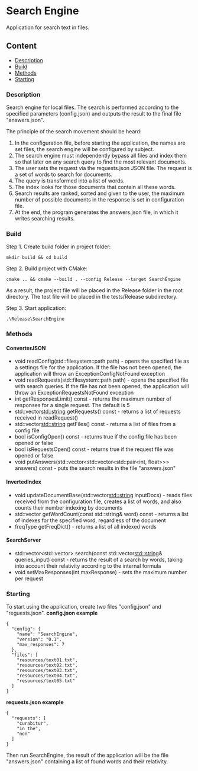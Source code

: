 # Search Engine
Application for search text in files.
## Content
* [Description](#description)
* [Build](#build)
* [Methods](#mthods)
* [Starting](#starting)

### Description

Search engine for local files. The search is performed according to the specified parameters (config.json) and outputs the result to the final file "answers.json".

The principle of the search movement should be heard:
1. In the configuration file, before starting the application, the names are set
files, the search engine will be configured by subject.
2. The search engine must independently bypass all files and
index them so that later on any search query to find the most
relevant documents.
3. The user sets the request via the requests.json JSON file. The request is
a set of words to search for documents.
4. The query is transformed into a list of words.
5. The index looks for those documents that contain all these words.
6. Search results are ranked, sorted and given to the user,
the maximum number of possible documents in the response is set in
configuration file.
7. At the end, the program generates the answers.json file, in which it writes
searching results.

### Build

Step 1. Create build folder in project folder:

	mkdir build && cd build

Step 2. Build project with CMake:

	cmake .. && cmake --build . --config Release --target SearchEngine

As a result, the project file will be placed in the Release folder in the root directory. The test file will be placed in the tests/Release subdirectory.

Step 3. Start application:

    .\Release\SearchEngine

### Methods

#### ConverterJSON
- void readConfig(std::filesystem::path path) - opens the specified file as a settings file for the application. If the file has not been opened, the application will throw an ExceptionConfigNotFound exception
- void readRequests(std::filesystem::path path) - opens the specified file with search queries. If the file has not been opened, the application will throw an ExceptionRequestsNotFound exception
- int getResponsesLimit() const - returns the maximum number of responses for a single request. The default is 5
- std::vector<std::string> getRequests() const - returns a list of requests received in readRequest()
- std::vector<std::string> getFiles() const - returns a list of files from a config file
- bool isConfigOpen() const - returns true if the config file has been opened or false
- bool isRequestsOpen() const - returns true if the request file was opened or false
- void putAnswers(std::vector<std::vector<std::pair<int, float>>> answers) const - puts the search results in the file "answers.json"

#### InvertedIndex
- void updateDocumentBase(std::vector<std::string> inputDocs) - reads files received from the configuration file, creates a list of words, and also counts their number indexing by documents
- std::vector<Entry> getWordCount(const std::string& word) const - returns a list of indexes for the specified word, regardless of the document
- freqType getFreqDict() - returns a list of all indexed words

#### SearchServer
- std::vector<std::vector<RelativeIndex>> search(const std::vector<std::string>& queries_input) const - returns the result of a search by words, taking into account their relativity according to the internal formula
- void setMaxResponses(int maxResponse) - sets the maximum number per request

### Starting

To start using the application, create two files "config.json" and "reguests.json".
**config.json example**
	
	{
      "config": {
        "name": "SearchEngine",
        "version": "0.1",
        "max_responses": 7
      },
      "files": [
        "resources/text01.txt",
        "resources/text02.txt",
        "resources/text03.txt",
        "resources/text04.txt",
        "resources/text05.txt"
      ]
    }

**requests.json example**

    {
      "requests": [
        "curabitur",
        "in the",
        "non"
      ]
    }

Then run SearchEngine, the result of the application will be the file "answers.json" containing a list of found words and their relativity.
